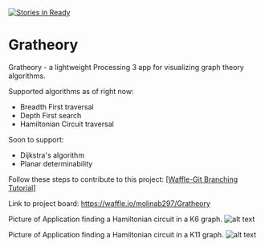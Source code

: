 [![Stories in Ready](https://badge.waffle.io/molinab297/Gratheory.png?label=ready&title=Ready)](https://waffle.io/molinab297/Gratheory)

# Gratheory
Gratheory - a lightweight Processing 3 app for visualizing graph theory algorithms.

Supported algorithms as of right now:
  - Breadth First traversal
  - Depth First search
  - Hamiltonian Circuit traversal 
  
Soon to support:
  - Dijkstra's algorithm
  - Planar determinability

Follow these steps to contribute to this project: [[Waffle-Git Branching Tutorial](https://github.com/waffleio/waffle.io)]

Link to project board: https://waffle.io/molinab297/Gratheory

Picture of Application finding a Hamiltonian circuit in a K6 graph.
![alt text](https://cloud.githubusercontent.com/assets/10769110/24485934/34b4dfd2-14bc-11e7-985b-2d26e3feef43.png)


Picture of Application finding a Hamiltonian circuit in a K11 graph.
![alt text](https://cloud.githubusercontent.com/assets/10769110/24526956/f685bc74-1554-11e7-8b1c-b4fe0495a817.png)

